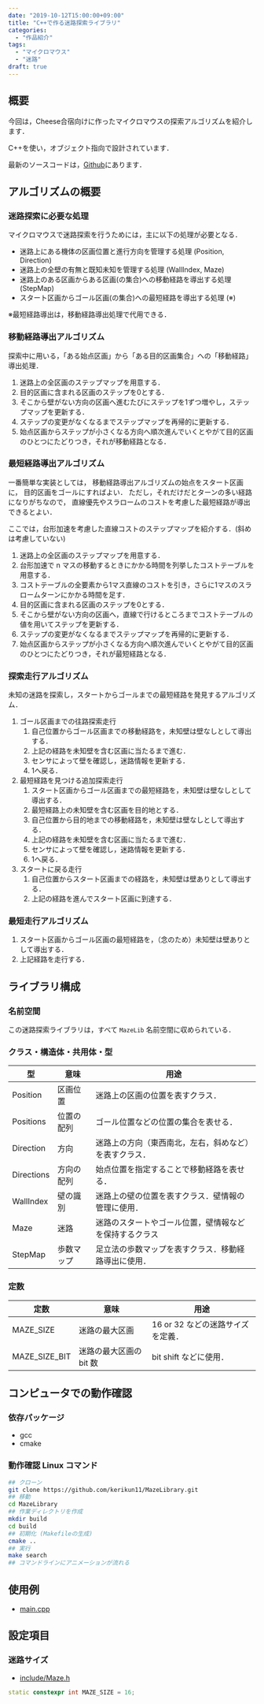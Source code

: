 ```yaml
---
date: "2019-10-12T15:00:00+09:00"
title: "C++で作る迷路探索ライブラリ"
categories:
  - "作品紹介"
tags:
  - "マイクロマウス"
  - "迷路"
draft: true
---
```


## 概要

今回は，Cheese合宿向けに作ったマイクロマウスの探索アルゴリズムを紹介します．

C++を使い，オブジェクト指向で設計されています．

最新のソースコードは，[Github](https://github.com/kerikun11/MazeLibrary)にあります．

<!--more-->

## アルゴリズムの概要

### 迷路探索に必要な処理

マイクロマウスで迷路探索を行うためには，主に以下の処理が必要となる．

- 迷路上にある機体の区画位置と進行方向を管理する処理 (Position, Direction)
- 迷路上の全壁の有無と既知未知を管理する処理 (WallIndex, Maze)
- 迷路上のある区画からある区画(の集合)への移動経路を導出する処理 (StepMap)
- スタート区画からゴール区画(の集合)への最短経路を導出する処理 (※)

※最短経路導出は，移動経路導出処理で代用できる．

### 移動経路導出アルゴリズム

探索中に用いる，「ある始点区画」から「ある目的区画集合」への「移動経路」導出処理．

1. 迷路上の全区画のステップマップを用意する．
2. 目的区画に含まれる区画のステップを0とする．
3. そこから壁がない方向の区画へ進むたびにステップを1ずつ増やし，ステップマップを更新する．
4. ステップの変更がなくなるまでステップマップを再帰的に更新する．
5. 始点区画からステップが小さくなる方向へ順次進んでいくとやがて目的区画のひとつにたどりつき，それが移動経路となる．

### 最短経路導出アルゴリズム

一番簡単な実装としては，
移動経路導出アルゴリズムの始点をスタート区画に，
目的区画をゴールにすればよい．
ただし，それだけだとターンの多い経路になりがちなので，
直線優先やスラロームのコストを考慮した最短経路が導出できるとよい．

ここでは，台形加速を考慮した直線コストのステップマップを紹介する．(斜めは考慮していない)

1. 迷路上の全区画のステップマップを用意する．
2. 台形加速で n マスの移動するときにかかる時間を列挙したコストテーブルを用意する．
3. コストテーブルの全要素から1マス直線のコストを引き，さらに1マスのスラロームターンにかかる時間を足す．
4. 目的区画に含まれる区画のステップを0とする．
5. そこから壁がない方向の区画へ，直線で行けるところまでコストテーブルの値を用いてステップを更新する．
6. ステップの変更がなくなるまでステップマップを再帰的に更新する．
7. 始点区画からステップが小さくなる方向へ順次進んでいくとやがて目的区画のひとつにたどりつき，それが最短経路となる．

### 探索走行アルゴリズム

未知の迷路を探索し，スタートからゴールまでの最短経路を発見するアルゴリズム．

1. ゴール区画までの往路探索走行
   1. 自己位置からゴール区画までの移動経路を，未知壁は壁なしとして導出する．
   2. 上記の経路を未知壁を含む区画に当たるまで進む．
   3. センサによって壁を確認し，迷路情報を更新する．
   4. 1へ戻る．
2. 最短経路を見つける追加探索走行
   1. スタート区画からゴール区画までの最短経路を，未知壁は壁なしとして導出する．
   2. 最短経路上の未知壁を含む区画を目的地とする．
   3. 自己位置から目的地までの移動経路を，未知壁は壁なしとして導出する．
   4. 上記の経路を未知壁を含む区画に当たるまで進む．
   5. センサによって壁を確認し，迷路情報を更新する．
   6. 1へ戻る．
3. スタートに戻る走行
   1. 自己位置からスタート区画までの経路を，未知壁は壁ありとして導出する．
   2. 上記の経路を進んでスタート区画に到達する．

### 最短走行アルゴリズム

1. スタート区画からゴール区画の最短経路を，（念のため）未知壁は壁ありとして導出する．
2. 上記経路を走行する．

## ライブラリ構成

### 名前空間

この迷路探索ライブラリは，すべて `MazeLib` 名前空間に収められている．

### クラス・構造体・共用体・型

| 型         | 意味       | 用途                                                   |
| ---------- | ---------- | ------------------------------------------------------ |
| Position   | 区画位置   | 迷路上の区画の位置を表すクラス．                       |
| Positions  | 位置の配列 | ゴール位置などの位置の集合を表せる．                   |
| Direction  | 方向       | 迷路上の方向（東西南北，左右，斜めなど）を表すクラス． |
| Directions | 方向の配列 | 始点位置を指定することで移動経路を表せる．             |
| WallIndex  | 壁の識別   | 迷路上の壁の位置を表すクラス．壁情報の管理に使用．     |
| Maze       | 迷路       | 迷路のスタートやゴール位置，壁情報などを保持するクラス |
| StepMap    | 歩数マップ | 足立法の歩数マップを表すクラス．移動経路導出に使用．   |

### 定数

| 定数          | 意味                    | 用途                              |
| ------------- | ----------------------- | --------------------------------- |
| MAZE_SIZE     | 迷路の最大区画          | 16 or 32 などの迷路サイズを定義． |
| MAZE_SIZE_BIT | 迷路の最大区画の bit 数 | bit shift などに使用．            |

## コンピュータでの動作確認

### 依存パッケージ

- gcc
- cmake

### 動作確認 Linux コマンド

```sh
## クローン
git clone https://github.com/kerikun11/MazeLibrary.git
## 移動
cd MazeLibrary
## 作業ディレクトリを作成
mkdir build
cd build
## 初期化 (Makefileの生成)
cmake ..
## 実行
make search
## コマンドラインにアニメーションが流れる
```

## 使用例

- [main.cpp](https://github.com/kerikun11/MazeLibrary/tree/master/test_search/main.cpp)

## 設定項目

### 迷路サイズ

- [include/Maze.h](https://github.com/kerikun11/MazeLibrary/tree/master/include/Maze.h)

```cpp
static constexpr int MAZE_SIZE = 16;
```
